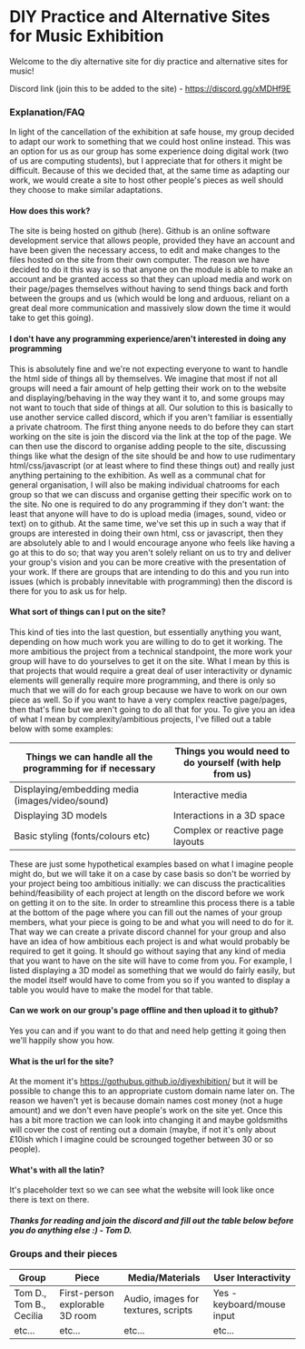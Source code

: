 # DIY Practice and Alternative Sites for Music Exhibition
Welcome to the diy alternative site for diy practice and alternative sites for music!

Discord link (join this to be added to the site) - https://discord.gg/xMDHf9E

### Explanation/FAQ

In light of the cancellation of the exhibition at safe house, my group decided to adapt our work to something that we could host online instead. This was an option for us as our group has some experience doing digital work (two of us are computing students), but I appreciate that for others it might be difficult. Because of this we decided that, at the same time as adapting our work, we would create a site to host other people's pieces as well should they choose to make similar adaptations.

#### How does this work?

The site is being hosted on github (here). Github is an online software development service that allows people, provided they have an account and have been given the necessary access, to edit and make changes to the files hosted on the site from their own computer. The reason we have decided to do it this way is so that anyone on the module is able to make an account and be granted access so that they can upload media and work on their page/pages themselves without having to send things back and forth between the groups and us (which would be long and arduous, reliant on a great deal more communication and massively slow down the time it would take to get this going).

#### I don't have any programming experience/aren't interested in doing any programming

This is absolutely fine and we're not expecting everyone to want to handle the html side of things all by themselves. We imagine that most if not all groups will need a fair amount of help getting their work on to the website and displaying/behaving in the way they want it to, and some groups may not want to touch that side of things at all. Our solution to this is basically to use another service called discord, which if you aren't familiar is essentially a private chatroom. The first thing anyone needs to do before they can start working on the site is join the discord via the link at the top of the page. We can then use the discord to organise adding people to the site, discussing things like what the design of the site should be and how to use rudimentary html/css/javascript (or at least where to find these things out) and really just anything pertaining to the exhibition. As well as a communal chat for general organisation, I will also be making individual chatrooms for each group so that we can discuss and organise getting their specific work on to the site. No one is required to do any programming if they don't want: the least that anyone will have to do is upload media (images, sound, video or text) on to github. At the same time, we've set this up in such a way that if groups are interested in doing their own html, css or javascript, then they are absolutely able to and I would encourage anyone who feels like having a go at this to do so; that way you aren't solely reliant on us to try and deliver your group's vision and you can be more creative with the presentation of your work. If there are groups that are intending to do this and you run into issues (which is probably innevitable with programming) then the discord is there for you to ask us for help.

#### What sort of things can I put on the site?

This kind of ties into the last question, but essentially anything you want, depending on how much work you are willing to do to get it working. The more ambitious the project from a technical standpoint, the more work your group will have to do yourselves to get it on the site. What I mean by this is that projects that would require a great deal of user interactivity or dynamic elements will generally require more programming, and there is only so much that we will do for each group because we have to work on our own piece as well. So if you want to have a very complex reactive page/pages, then that's fine but we aren't going to do all that for you. To give you an idea of what I mean by complexity/ambitious projects, I've filled out a table below with some examples:

| Things we can handle all the programming for if necessary | Things you would need to do yourself (with help from us) |
| ------------- | ------------- | 
| Displaying/embedding media (images/video/sound) | Interactive media |
| Displaying 3D models | Interactions in a 3D space | 
| Basic styling (fonts/colours etc) | Complex or reactive page layouts |

These are just some hypothetical examples based on what I imagine people might do, but we will take it on a case by case basis so don't be worried by your project being too ambitious initially: we can discuss the practicalities behind/feasibility of each project at length on the discord before we work on getting it on to the site. In order to streamline this process there is a table at the bottom of the page where you can fill out the names of your group members, what your piece is going to be and what you will need to do for it. That way we can create a private discord channel for your group and also have an idea of how ambitious each project is and what would probably be required to get it going. It should go without saying that any kind of media that you want to have on the site will have to come from you. For example, I listed displaying a 3D model as something that we would do fairly easily, but the model itself would have to come from you so if you wanted to display a table you would have to make the model for that table.

#### Can we work on our group's page offline and then upload it to github?

Yes you can and if you want to do that and need help getting it going then we'll happily show you how.

#### What is the url for the site?

At the moment it's https://gothubus.github.io/diyexhibition/ but it will be possible to change this to an appropriate custom domain name later on. The reason we haven't yet is because domain names cost money (not a huge amount) and we don't even have people's work on the site yet. Once this has a bit more traction we can look into changing it and maybe goldsmiths will cover the cost of renting out a domain (maybe, if not it's only about £10ish which I imagine could be scrounged together between 30 or so people).

#### What's with all the latin?

It's placeholder text so we can see what the website will look like once there is text on there.

##### Thanks for reading and join the discord and fill out the table below before you do anything else :) - Tom D.

### Groups and their pieces

| Group  | Piece | Media/Materials | User Interactivity |
| ------------- | ------------- | ------------- | ------------- |
| Tom D., Tom B., Cecilia | First-person explorable 3D room  | Audio, images for textures, scripts | Yes - keyboard/mouse input |
| etc...  | etc...  | etc... | etc... |
